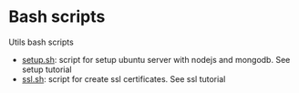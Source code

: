 # Bash scripts
Utils bash scripts

- [setup.sh](./scripts/setup.sh): script for setup ubuntu server with nodejs and mongodb. See setup tutorial
- [ssl.sh](./scripts/ssl.sh): script for create ssl certificates. See ssl tutorial
